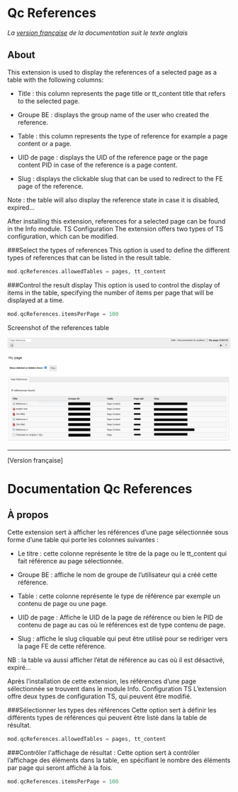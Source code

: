 Qc References
==============================================================
*La [version française](#documentation-qc-references) de la documentation suit le texte anglais*

## About
This extension is used to display the references of a selected page as a table with the following columns:
- Title : this column represents the page title or tt_content title that refers to the selected page.

- Groupe BE : displays the group name of the user who created the reference.

- Table : this column represents the type of reference for example a page content or a page.
- UID de page : displays the UID of the reference page or the page content PID in case of the reference is a page content.
- Slug : displays the clickable slug that can be used to redirect to the FE page of the reference.


Note : the table will also display the reference state in case it is disabled, expired...

After installing this extension, references for a selected page can be found in the Info module.
TS Configuration
The extension offers two types of TS configuration, which can be modified.

###Select the types of references
This option is used to define the different types of references that can be listed in the result table.
```php
mod.qcReferences.allowedTables = pages, tt_content
```

###Control the result display
This option is used to control the display of items in the table, specifying the number of items per page that will be displayed at a time.
```php
mod.qcReferences.itemsPerPage = 100
```


Screenshot of the references table

![List of references](Documentation/Images/qc-references.png)


-----------
[Version française]
# Documentation Qc References

## À propos
Cette extension sert à afficher les références d’une page sélectionnée sous forme d’une table qui porte les colonnes suivantes : 
- Le titre : cette colonne représente le titre de la page ou le tt_content qui fait référence au page sélectionnée.

- Groupe BE : affiche le nom de groupe de l’utilisateur qui a créé cette référence.

- Table : cette colonne représente le type de référence par exemple un contenu de page ou une page.
- UID de page : Affiche le UID de la page de référence ou bien le PID de contenu de page au cas où le références est de type contenu de page.
- Slug : affiche le slug cliquable qui peut être utilisé pour se rediriger vers la page FE de cette référence.


NB : la table va aussi afficher l’état de référence au cas où il est désactivé, expiré...



Après l’installation de cette extension, les références d’une page sélectionnée se trouvent dans le module Info.
Configuration TS 
L’extension offre deux types de configuration TS, qui peuvent être modifié. 


###Sélectionner les types des références 
Cette option sert à définir les différents types de références qui peuvent être listé dans la table de résultat.
```php
mod.qcReferences.allowedTables = pages, tt_content
```
###Contrôler l'affichage de résultat : 
Cette option sert à contrôler l’affichage des éléments dans la table, en spécifiant le nombre des éléments par page qui seront affiché à la fois.
```php
mod.qcReferences.itemsPerPage = 100
```

